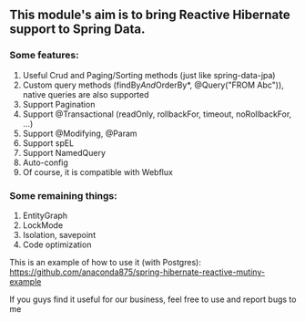 ## This module's aim is to bring Reactive Hibernate support to Spring Data.
### Some features:
1. Useful Crud and Paging/Sorting methods (just like spring-data-jpa)
2. Custom query methods (findBy*And*OrderBy*, @Query("FROM Abc")), native queries are also supported
3. Support Pagination
4. Support @Transactional (readOnly, rollbackFor, timeout, noRollbackFor, ...)
5. Support @Modifying, @Param
6. Support spEL
7. Support NamedQuery
8. Auto-config
9. Of course, it is compatible with Webflux

### Some remaining things:
1. EntityGraph
2. LockMode
3. Isolation, savepoint
4. Code optimization

This is an example of how to use it (with Postgres): https://github.com/anaconda875/spring-hibernate-reactive-mutiny-example

If you guys find it useful for our business, feel free to use and report bugs to me